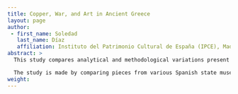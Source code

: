 ```yaml
---
title: Copper, War, and Art in Ancient Greece
layout: page
author:
 - first_name: Soledad
   last_name: Díaz
   affiliation: Instituto del Patrimonio Cultural de España (IPCE), Madrid
abstract: >
  This study compares analytical and methodological variations present in the copper alloys (bronze and brass) used to craft weapon (i.e., helmets, swords, spearheads) and ornaments (i.e., Classical Greek sculptures). IPCE’s Scientific Department made numerous analytic studies to evaluate the chemical stability and physical integrity of the artifacts. X-ray, XFR, and MEB-SEM were performed to determine composition and the presence of active corrosion.

  The study is made by comparing pieces from various Spanish state museums, which have been analyzed and undergone restoration and conservation during recent years by the Subdirectory of the Spanish Historical Heritage Institute.
weight:
---
```

